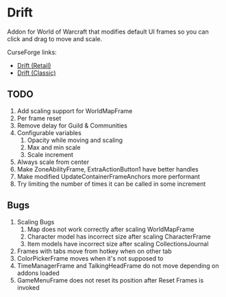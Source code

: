 # Drift
Addon for World of Warcraft that modifies default UI frames so you can click and drag to move and scale.

CurseForge links:
 * [Drift (Retail)](https://www.curseforge.com/wow/addons/drift)
 * [Drift (Classic)](https://www.curseforge.com/wow/addons/driftclassic)

## TODO
1. Add scaling support for WorldMapFrame
1. Per frame reset
1. Remove delay for Guild & Communities
1. Configurable variables
   1. Opacity while moving and scaling
   1. Max and min scale
   1. Scale increment
1. Always scale from center
1. Make ZoneAbilityFrame, ExtraActionButton1 have better handles
1. Make modified UpdateContainerFrameAnchors more performant
  1. Try limiting the number of times it can be called in some increment

## Bugs
1. Scaling Bugs
   1. Map does not work correctly after scaling WorldMapFrame
   1. Character model has incorrect size after scaling CharacterFrame
   1. Item models have incorrect size after scaling CollectionsJournal
1. Frames with tabs move from hotkey when on other tab
1. ColorPickerFrame moves when it's not supposed to
1. TimeManagerFrame and TalkingHeadFrame do not move depending on addons loaded
1. GameMenuFrame does not reset its position after Reset Frames is invoked
